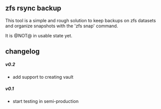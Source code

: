 zfs rsync backup
----------------
This tool is a simple and rough solution to keep backups on zfs datasets and organize snapshots with the 'zfs snap' command.

It is @NOT@ in usable state yet.


changelog
---------
##### v0.2
- add support to creating vault

##### v0.1
-  start testing in semi-production
